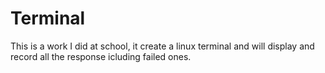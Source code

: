 # Terminal
This is a work  I did at school, it create a linux terminal and will display and record all the response icluding failed ones.
